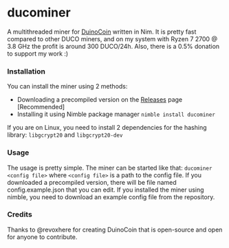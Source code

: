 # ducominer
 A multithreaded miner for [DuinoCoin](https://github.com/revoxhere/duino-coin "DuinoCoin") written in Nim. It is pretty fast compared to other DUCO miners, and on my system with Ryzen 7 2700 @ 3.8 GHz the profit is around 300 DUCO/24h.
Also, there is a 0.5% donation to support my work :)
 
### Installation
You can install the miner using 2 methods:
- Downloading a precompiled version on the [Releases](https://github.com/its5Q/ducominer/releases "Releases") page [Recommended]
- Installing it using Nimble package manager
```nimble install ducominer```

If you are on Linux, you need to install 2 dependencies for the hashing library: ```libgcrypt20``` and ```libgcrypt20-dev```

### Usage
The usage is pretty simple. The miner can be started like that:
```ducominer <config file>```
where ```<config file>``` is a path to the config file. If you downloaded a precompiled version, there will be file named config.example.json that you can edit. If you installed the miner using nimble, you need to download an example config file from the repository.

### Credits
Thanks to @revoxhere for creating DuinoCoin that is open-source and open for anyone to contribute.
